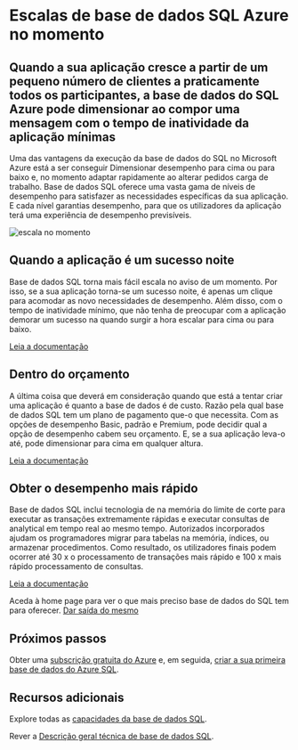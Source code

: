 <properties
   pageTitle="Escalas de base de dados Azure SQL no momento"
   description="Saiba como base de dados SQL escalas no momento"
   keywords=""
   services="sql-database"
   documentationCenter=""
   authors="CarlRabeler"
   manager="jhubbard"
   editor=""/>

<tags
   ms.service="sql-database"
   ms.devlang="NA"
   ms.topic="article"
   ms.tgt_pltfrm="NA"
   ms.workload="data-management"
   ms.date="10/13/2016"
   ms.author="carlrab"/>

# <a name="azure-sql-database-scales-on-the-fly"></a>Escalas de base de dados SQL Azure no momento

## <a name="when-your-app-grows-from-a-small-number-of-customers-to-just-about-everyone-azure-sql-database-can-scale-on-the-fly-with-minimal-app-downtime"></a>Quando a sua aplicação cresce a partir de um pequeno número de clientes a praticamente todos os participantes, a base de dados do SQL Azure pode dimensionar ao compor uma mensagem com o tempo de inatividade da aplicação mínimas

Uma das vantagens da execução da base de dados do SQL no Microsoft Azure está a ser conseguir Dimensionar desempenho para cima ou para baixo e, no momento adaptar rapidamente ao alterar pedidos carga de trabalho. Base de dados SQL oferece uma vasta gama de níveis de desempenho para satisfazer as necessidades específicas da sua aplicação. E cada nível garantias desempenho, para que os utilizadores da aplicação terá uma experiência de desempenho previsíveis.

![escala no momento](./media/sql-database-scale-on-the-fly/sql-database-scale-on-the-fly.png)

## <a name="when-your-app-is-an-overnight-success"></a>Quando a aplicação é um sucesso noite
Base de dados SQL torna mais fácil escala no aviso de um momento. Por isso, se a sua aplicação torna-se um sucesso noite, é apenas um clique para acomodar as novo necessidades de desempenho. Além disso, com o tempo de inatividade mínimo, que não tenha de preocupar com a aplicação demorar um sucesso na quando surgir a hora escalar para cima ou para baixo.

[Leia a documentação](http://go.microsoft.com/fwlink/?LinkID=787569)

## <a name="within-your-budget"></a>Dentro do orçamento  

A última coisa que deverá em consideração quando que está a tentar criar uma aplicação é quanto a base de dados é de custo. Razão pela qual base de dados SQL tem um plano de pagamento que-o que necessita. Com as opções de desempenho Basic, padrão e Premium, pode decidir qual a opção de desempenho cabem seu orçamento. E, se a sua aplicação leva-o até, pode dimensionar para cima em qualquer altura.

[Leia a documentação](http://go.microsoft.com/fwlink/?LinkID=787570)

## <a name="get-the-fastest-performance"></a>Obter o desempenho mais rápido

Base de dados SQL inclui tecnologia de na memória do limite de corte para executar as transações extremamente rápidas e executar consultas de analytical em tempo real ao mesmo tempo. Autorizados incorporados ajudam os programadores migrar para tabelas na memória, índices, ou armazenar procedimentos. Como resultado, os utilizadores finais podem ocorrer até 30 x o processamento de transações mais rápido e 100 x mais rápido processamento de consultas.  

[Leia a documentação](http://go.microsoft.com/fwlink/?LinkID=787580)

Aceda à home page para ver o que mais preciso base de dados do SQL tem para oferecer.
[Dar saída do mesmo](https://azure.microsoft.com/services/sql-database/) 

## <a name="next-steps"></a>Próximos passos

Obter uma [subscrição gratuita do Azure](https://azure.microsoft.com/get-started/) e, em seguida, [criar a sua primeira base de dados do Azure SQL](sql-database-get-started.md).

## <a name="additional-resources"></a>Recursos adicionais

Explore todas as [capacidades da base de dados SQL](https://azure.microsoft.com/services/sql-database/).
 
Rever a [Descrição geral técnica de base de dados SQL](sql-database-technical-overview.md).
